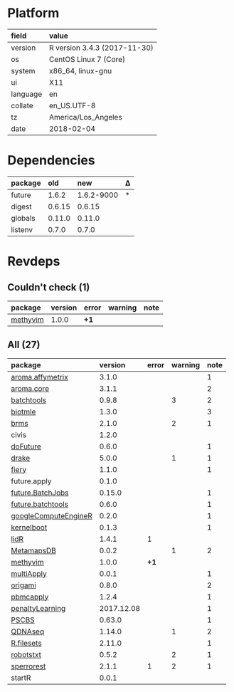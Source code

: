 # Platform

|field    |value                        |
|:--------|:----------------------------|
|version  |R version 3.4.3 (2017-11-30) |
|os       |CentOS Linux 7 (Core)        |
|system   |x86_64, linux-gnu            |
|ui       |X11                          |
|language |en                           |
|collate  |en_US.UTF-8                  |
|tz       |America/Los_Angeles          |
|date     |2018-02-04                   |

# Dependencies

|package |old    |new        |Δ  |
|:-------|:------|:----------|:--|
|future  |1.6.2  |1.6.2-9000 |*  |
|digest  |0.6.15 |0.6.15     |   |
|globals |0.11.0 |0.11.0     |   |
|listenv |0.7.0  |0.7.0      |   |

# Revdeps

## Couldn't check (1)

|package                          |version |error  |warning |note |
|:--------------------------------|:-------|:------|:-------|:----|
|[methyvim](problems.md#methyvim) |1.0.0   |__+1__ |        |     |

## All (27)

|package                                                  |version    |error  |warning |note |
|:--------------------------------------------------------|:----------|:------|:-------|:----|
|[aroma.affymetrix](problems.md#aromaaffymetrix)          |3.1.0      |       |        |1    |
|[aroma.core](problems.md#aromacore)                      |3.1.1      |       |        |2    |
|[batchtools](problems.md#batchtools)                     |0.9.8      |       |3       |2    |
|[biotmle](problems.md#biotmle)                           |1.3.0      |       |        |3    |
|[brms](problems.md#brms)                                 |2.1.0      |       |2       |1    |
|civis                                                    |1.2.0      |       |        |     |
|[doFuture](problems.md#dofuture)                         |0.6.0      |       |        |1    |
|[drake](problems.md#drake)                               |5.0.0      |       |1       |1    |
|[fiery](problems.md#fiery)                               |1.1.0      |       |        |1    |
|future.apply                                             |0.1.0      |       |        |     |
|[future.BatchJobs](problems.md#futurebatchjobs)          |0.15.0     |       |        |1    |
|[future.batchtools](problems.md#futurebatchtools)        |0.6.0      |       |        |1    |
|[googleComputeEngineR](problems.md#googlecomputeenginer) |0.2.0      |       |        |1    |
|[kernelboot](problems.md#kernelboot)                     |0.1.3      |       |        |1    |
|[lidR](problems.md#lidr)                                 |1.4.1      |1      |        |     |
|[MetamapsDB](problems.md#metamapsdb)                     |0.0.2      |       |1       |2    |
|[methyvim](problems.md#methyvim)                         |1.0.0      |__+1__ |        |     |
|[multiApply](problems.md#multiapply)                     |0.0.1      |       |        |1    |
|[origami](problems.md#origami)                           |0.8.0      |       |        |2    |
|[pbmcapply](problems.md#pbmcapply)                       |1.2.4      |       |        |1    |
|[penaltyLearning](problems.md#penaltylearning)           |2017.12.08 |       |        |1    |
|[PSCBS](problems.md#pscbs)                               |0.63.0     |       |        |1    |
|[QDNAseq](problems.md#qdnaseq)                           |1.14.0     |       |1       |2    |
|[R.filesets](problems.md#rfilesets)                      |2.11.0     |       |        |1    |
|[robotstxt](problems.md#robotstxt)                       |0.5.2      |       |2       |1    |
|[sperrorest](problems.md#sperrorest)                     |2.1.1      |1      |2       |1    |
|startR                                                   |0.0.1      |       |        |     |

